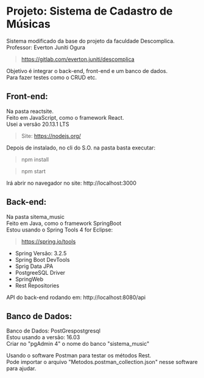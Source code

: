 # Projeto: Sistema de Cadastro de Músicas

Sistema modificado da base do projeto da faculdade Descomplica.\
Professor: Everton Juniti Ogura
> https://gitlab.com/everton.juniti/descomplica

Objetivo é integrar o back-end, front-end e um banco de dados.\
 Para fazer testes como o CRUD etc.

## Front-end:
Na pasta reactsite.\
Feito em JavaScript, como o framework React.\
Usei a versão 20.13.1 LTS
> Site: https://nodejs.org/

Depois de instalado, no cli do S.O. na pasta basta executar:
> npm install

> npm start

Irá abrir no navegador no site: http://localhost:3000

## Back-end:
Na pasta sitema_music\
Feito em Java, como o framework SpringBoot\
Estou usando o Spring Tools 4 for Eclipse:
> https://spring.io/tools

- Spring Versão: 3.2.5
- Spring Boot DevTools
- Sprig Data JPA
- PostgreeSQL Driver
- SpringWeb
- Rest Repositories

API do back-end rodando em: http://localhost:8080/api


## Banco de Dados:
Banco de Dados: PostGrespostgresql\
Estou usando a versão: 16.03\
Criar no "pgAdmin 4" o nome do banco "sistema_music" <br />

Usando o software Postman para testar os métodos Rest.\
Pode importar o arquivo "Metodos.postman_collection.json" nesse software para ajudar.

